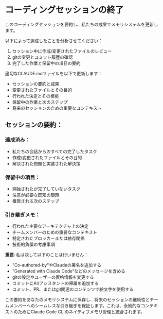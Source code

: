 # コーディングセッションの終了

このコーディングセッションを要約し、私たちの成果でメモリシステムを更新します。

以下によって達成したことを分析させてください：
1. セッション中に作成/変更されたファイルのレビュー
2. gitの変更とコミット履歴の確認
3. 完了した作業と保留中の項目の要約

適切なCLAUDE.mdファイルを以下で更新します：
- セッションの要約と成果
- 変更されたファイルとその目的
- 行われた決定とその根拠
- 保留中の作業と次のステップ
- 将来のセッションのための重要なコンテキスト

## セッションの要約：

### 達成済み：
- 私たちの会話からのすべての完了したタスク
- 作成/変更されたファイルとその目的
- 解決された問題と実装された解決策

### 保留中の項目：
- 開始されたが完了していないタスク
- 注意が必要な既知の問題
- 推奨される次のステップ

### 引き継ぎメモ：
- 行われた主要なアーキテクチャ上の決定
- チームメンバーのための重要なコンテキスト
- 特定されたブロッカーまたは依存関係
- 技術的負債の考慮事項

**重要**: 私は決して以下のことは行いません：
- "Co-authored-by"やClaudeの署名を追加する
- "Generated with Claude Code"などのメッセージを含める
- gitの設定やユーザーの資格情報を変更する
- コミットにAI/アシスタントの帰属を追加する
- コミット、PR、またはgit関連のコンテンツで絵文字を使用する

この要約をあなたのメモリシステムに保存し、将来のセッションの継続性とチームメンバーへのシームレスな引き継ぎを保証します。これは、永続的なコンテキストのためにClaude Code CLIのネイティブメモリ管理と統合されます。
